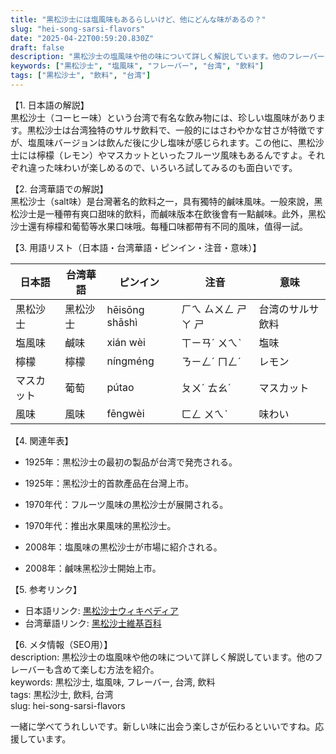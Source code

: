 ```yaml
---
title: "黒松沙士には塩風味もあるらしいけど、他にどんな味があるの？"
slug: "hei-song-sarsi-flavors"
date: "2025-04-22T00:59:20.830Z"
draft: false
description: "黒松沙士の塩風味や他の味について詳しく解説しています。他のフレーバーも含めて楽しむ方法を紹介。"
keywords: ["黒松沙士", "塩風味", "フレーバー", "台湾", "飲料"]
tags: ["黒松沙士", "飲料", "台湾"]
---
```


【1. 日本語の解説】  
黒松沙士（コーヒー味）という台湾で有名な飲み物には、珍しい塩風味があります。黒松沙士は台湾独特のサルサ飲料で、一般的にはさわやかな甘さが特徴ですが、塩風味バージョンは飲んだ後に少し塩味が感じられます。この他に、黒松沙士には檸檬（レモン）やマスカットといったフルーツ風味もあるんですよ。それぞれ違った味わいが楽しめるので、いろいろ試してみるのも面白いです。

【2. 台湾華語での解説】  
黑松沙士（salt味）是台灣著名的飲料之一，具有獨特的鹹味風味。一般來說，黑松沙士是一種帶有爽口甜味的飲料，而鹹味版本在飲後會有一點鹹味。此外，黑松沙士還有檸檬和葡萄等水果口味哦。每種口味都帶有不同的風味，值得一試。

【3. 用語リスト（日本語・台湾華語・ピンイン・注音・意味）】  

| 日本語   | 台湾華語     | ピンイン    | 注音     | 意味             |
|----------|--------------|-------------|----------|------------------|
| 黒松沙士 | 黑松沙士     | hēisōng shāshì | ㄏㄟ ㄙㄨㄥ ㄕㄚ ㄕ | 台湾のサルサ飲料 |
| 塩風味   | 鹹味         | xián wèi    | ㄒㄧㄢˊ ㄨㄟˋ | 塩味            |
| 檸檬     | 檸檬         | níngméng   | ㄋㄧㄥˊ ㄇㄥˊ | レモン          |
| マスカット| 葡萄         | pútao      | ㄆㄨˊ ㄊㄠˊ | マスカット       |
| 風味     | 風味         | fēngwèi    | ㄈㄥ ㄨㄟˋ | 味わい          |

【4. 関連年表】  
- 1925年：黒松沙士の最初の製品が台湾で発売される。  
- 1925年：黑松沙士的首款產品在台灣上市。

- 1970年代：フルーツ風味の黒松沙士が展開される。  
- 1970年代：推出水果風味的黑松沙士。

- 2008年：塩風味の黒松沙士が市場に紹介される。  
- 2008年：鹹味黑松沙士開始上市。

【5. 参考リンク】  
- 日本語リンク: [黒松沙士ウィキペディア](https://ja.wikipedia.org/wiki/黒松沙士)  
- 台湾華語リンク: [黑松沙士維基百科](https://zh.wikipedia.org/wiki/黑松沙士)

【6. メタ情報（SEO用）】  
description: 黒松沙士の塩風味や他の味について詳しく解説しています。他のフレーバーも含めて楽しむ方法を紹介。  
keywords: 黒松沙士, 塩風味, フレーバー, 台湾, 飲料  
tags: 黒松沙士, 飲料, 台湾  
slug: hei-song-sarsi-flavors  

一緒に学べてうれしいです。新しい味に出会う楽しさが伝わるといいですね。応援しています。